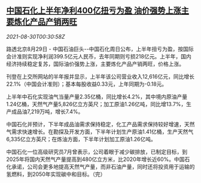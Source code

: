 <!--1630285262000-->
[中国石化上半年净利400亿扭亏为盈 油价强势上涨主要炼化产品产销两旺](https://cn.reuters.com/article/sinopec-h1-profit-0829-sun-idCNKBS2FV00Q)
------

<div><i>2021-08-30T00:30:58Z</i></div><p>路透北京8月29日 - 中国石油巨头--中国石化周日公布，上半年扭亏为盈，按国际会计准则实现净利润399.5亿元人民币，去年同期则亏损218亿元。上半年，国内经济持续稳定复苏，国际油价强势上涨，主要炼化产品产销两旺，价格上涨。</p><p>刊登在上交所网站的半年报并显示，上半年该公司营业收入12,616亿元，同比增长22.1%（中国会计准则）；基本每股收益0.33元，上年同期为-0.18元。</p><p>上半年中石化实现油气当量产量2.35亿桶，同比增长4.2%，其中境内原油产量1.24亿桶，天然气产量5,826亿立方英尺；加工原油1.26亿吨，同比增13.7%，生产成品油7,219万吨，增长7.4%。</p><p>中国石化并预计，下半年成品油需求保持稳定，化工产品需求保持较好增速，天然气需求快速增长。在勘探及开发方面，下半年计划生产原油1.41亿桶，生产天然气6,335亿立方英尺；在炼油方面，下半年计划加工原油1.26亿吨。</p><p>中国石化一位高级研究员7月曾表示，公司着眼于减少碳排放，已制定目标，到2025年将国内天然气产量提高到480亿立方米，比2020年增长近60%。中国石化承诺，公司会更多地提高天然气产量，而非石油产量，同时还将投资用于运输的氢燃料，到2050年实现碳中和目标。（完）</p>
